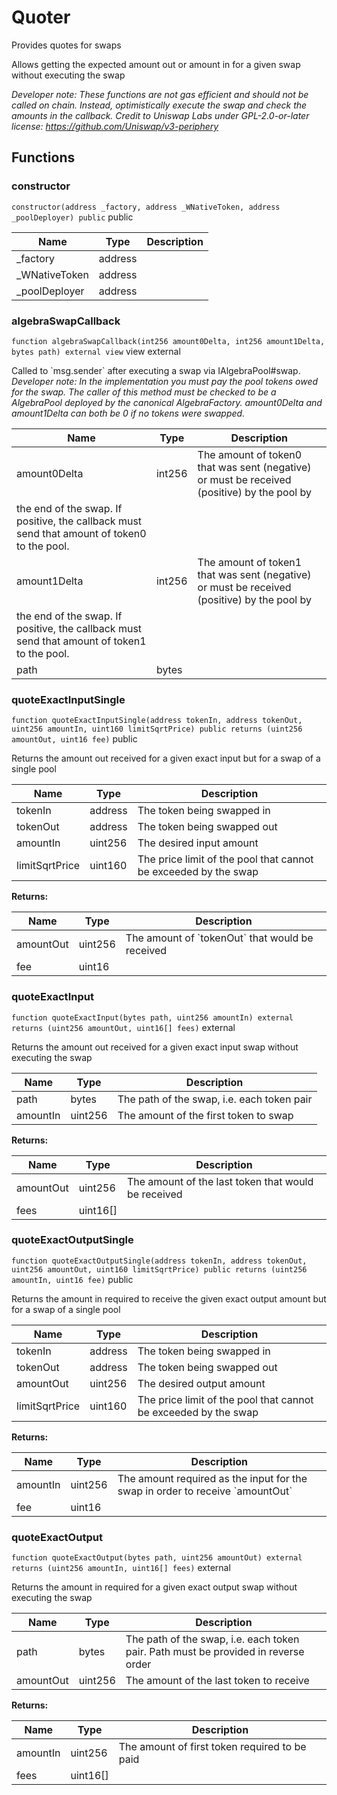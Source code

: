 

# Quoter


Provides quotes for swaps

Allows getting the expected amount out or amount in for a given swap without executing the swap

*Developer note: These functions are not gas efficient and should _not_ be called on chain. Instead, optimistically execute
the swap and check the amounts in the callback.
Credit to Uniswap Labs under GPL-2.0-or-later license:
https://github.com/Uniswap/v3-periphery*




## Functions
### constructor


`constructor(address _factory, address _WNativeToken, address _poolDeployer) public`  public





| Name | Type | Description |
| ---- | ---- | ----------- |
| _factory | address |  |
| _WNativeToken | address |  |
| _poolDeployer | address |  |


### algebraSwapCallback


`function algebraSwapCallback(int256 amount0Delta, int256 amount1Delta, bytes path) external view` view external

Called to &#x60;msg.sender&#x60; after executing a swap via IAlgebraPool#swap.
*Developer note: In the implementation you must pay the pool tokens owed for the swap.
The caller of this method must be checked to be a AlgebraPool deployed by the canonical AlgebraFactory.
amount0Delta and amount1Delta can both be 0 if no tokens were swapped.*



| Name | Type | Description |
| ---- | ---- | ----------- |
| amount0Delta | int256 | The amount of token0 that was sent (negative) or must be received (positive) by the pool by the end of the swap. If positive, the callback must send that amount of token0 to the pool. |
| amount1Delta | int256 | The amount of token1 that was sent (negative) or must be received (positive) by the pool by the end of the swap. If positive, the callback must send that amount of token1 to the pool. |
| path | bytes |  |


### quoteExactInputSingle


`function quoteExactInputSingle(address tokenIn, address tokenOut, uint256 amountIn, uint160 limitSqrtPrice) public returns (uint256 amountOut, uint16 fee)`  public

Returns the amount out received for a given exact input but for a swap of a single pool



| Name | Type | Description |
| ---- | ---- | ----------- |
| tokenIn | address | The token being swapped in |
| tokenOut | address | The token being swapped out |
| amountIn | uint256 | The desired input amount |
| limitSqrtPrice | uint160 | The price limit of the pool that cannot be exceeded by the swap |

**Returns:**

| Name | Type | Description |
| ---- | ---- | ----------- |
| amountOut | uint256 | The amount of &#x60;tokenOut&#x60; that would be received |
| fee | uint16 |  |

### quoteExactInput


`function quoteExactInput(bytes path, uint256 amountIn) external returns (uint256 amountOut, uint16[] fees)`  external

Returns the amount out received for a given exact input swap without executing the swap



| Name | Type | Description |
| ---- | ---- | ----------- |
| path | bytes | The path of the swap, i.e. each token pair |
| amountIn | uint256 | The amount of the first token to swap |

**Returns:**

| Name | Type | Description |
| ---- | ---- | ----------- |
| amountOut | uint256 | The amount of the last token that would be received |
| fees | uint16[] |  |

### quoteExactOutputSingle


`function quoteExactOutputSingle(address tokenIn, address tokenOut, uint256 amountOut, uint160 limitSqrtPrice) public returns (uint256 amountIn, uint16 fee)`  public

Returns the amount in required to receive the given exact output amount but for a swap of a single pool



| Name | Type | Description |
| ---- | ---- | ----------- |
| tokenIn | address | The token being swapped in |
| tokenOut | address | The token being swapped out |
| amountOut | uint256 | The desired output amount |
| limitSqrtPrice | uint160 | The price limit of the pool that cannot be exceeded by the swap |

**Returns:**

| Name | Type | Description |
| ---- | ---- | ----------- |
| amountIn | uint256 | The amount required as the input for the swap in order to receive &#x60;amountOut&#x60; |
| fee | uint16 |  |

### quoteExactOutput


`function quoteExactOutput(bytes path, uint256 amountOut) external returns (uint256 amountIn, uint16[] fees)`  external

Returns the amount in required for a given exact output swap without executing the swap



| Name | Type | Description |
| ---- | ---- | ----------- |
| path | bytes | The path of the swap, i.e. each token pair. Path must be provided in reverse order |
| amountOut | uint256 | The amount of the last token to receive |

**Returns:**

| Name | Type | Description |
| ---- | ---- | ----------- |
| amountIn | uint256 | The amount of first token required to be paid |
| fees | uint16[] |  |




